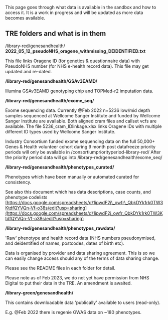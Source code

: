 This page goes through what data is available in the sandbox and how to access it. It is a work in progress and will be updated as more data becomes available.

## TRE folders and what is in them

/library-red/genesandhealth/ **2022\_05\_12\_pseudoNHS\_oragene\_withmissing\_DEIDENTIFIED.txt**

This file links Oragene ID (for genetics & questionnaire data) with PseudoNHS number (for NHS e-health record data). This file may get updated and re-dated.

**/library-red/genesandhealth/GSAv3EAMD/**

Illumina GSAv3EAMD genotyping chip and TOPMed-r2 imputation data.

**/library-red/genesandhealth/exome\_seq/**

Exome sequencing data. Currently @Feb 2022 n=5236 low/mid depth samples sequenced at Wellcome Sanger Institute and funded by Wellcome Sanger Institute are available. Both aligned cram files and callset vcfs are available. The file 5236\_cram\_IDlinkage.xlsx links Oragene IDs with multiple different ID types used by Wellcome Sanger Institute.

Industry Consortium funded exome sequencing data on the full 50,000+ Genes & Health volunteer cohort during 9 month post datafreeze priority periods will only be available in /consortiumpriorityperiod-library-red/ After the priority period data will go into /library-red/genesandhealth/exome\_seq/

**/library-red/genesandhealth/phenotypes\_curated/**

Phenotypes which have been manually or automated curated for consistency.

See also this document which has data descriptions, case counts, and phenotype codelists [https://docs.google.com/spreadsheets/d/1ipwdF2j\_owfr\_QbkDYk1rk0TW3KtdfQYVQn-Vf-o38s/edit?usp=sharing](https://docs.google.com/spreadsheets/d/1ipwdF2j_owfr_QbkDYk1rk0TW3KtdfQYVQn-Vf-o38s/edit?usp=sharing)

**/library-red/genesandhealth/phenotypes\_rawdata/**

'Raw' phenotype and health record data (NHS numbers pseudonymised, and deidentified of names, postcodes, dates of birth etc).

Data is organised by provider and data sharing agreement. This is so we can easily change access should any of the terms of data sharing change.

Please see the README files in each folder for detail.

Please note as of Feb 2023, we do not yet have permission from NHS Digital to put their data in the TRE. An amendment is awaited.

**/library-green/genesandhealth/**

This contains downloadable data 'publically' available to users (read-only).

E.g. @Feb 2022 there is regenie GWAS data on ~180 phenotypes.
